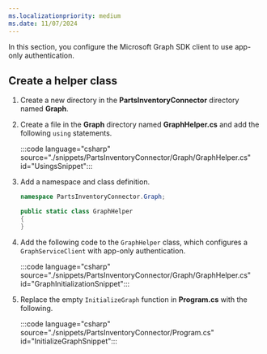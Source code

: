 ```yaml
---
ms.localizationpriority: medium
ms.date: 11/07/2024
---
```


<!-- markdownlint-disable MD041 -->

In this section, you configure the Microsoft Graph SDK client to use app-only authentication.

## Create a helper class

1. Create a new directory in the **PartsInventoryConnector** directory named **Graph**.

1. Create a file in the **Graph** directory named **GraphHelper.cs** and add the following `using` statements.

    :::code language="csharp" source="./snippets/PartsInventoryConnector/Graph/GraphHelper.cs" id="UsingsSnippet":::

1. Add a namespace and class definition.

    ```csharp
    namespace PartsInventoryConnector.Graph;

    public static class GraphHelper
    {
    }
    ```

1. Add the following code to the `GraphHelper` class, which configures a `GraphServiceClient` with app-only authentication.

    :::code language="csharp" source="./snippets/PartsInventoryConnector/Graph/GraphHelper.cs" id="GraphInitializationSnippet":::

1. Replace the empty `InitializeGraph` function in **Program.cs** with the following.

    :::code language="csharp" source="./snippets/PartsInventoryConnector/Program.cs" id="InitializeGraphSnippet":::
